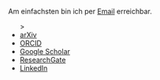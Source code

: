 Am einfachsten bin ich per <a href="mailto:ulbrich.dennis@t-online.de">Email</i></a> erreichbar.
<ul>>
<li><a href="https://arxiv.org/search/math?searchtype=author&query=Ulbrich%2C+D">arXiv</a></li>
<li><a href="https://orcid.org/0000-0001-5541-011X">ORCID</a></li>
<li><a href="https://scholar.google.at/citations?user=b1u5plUAAAAJ&hl=de&oi=sra">Google Scholar</a></li>
<li><a href="https://www.researchgate.net/profile/Dennis-Ulbrich-2">ResearchGate</a></li>
<li><a href="https://www.linkedin.com/in/ulbrichdennis/">LinkedIn</a></li>
</ul>



